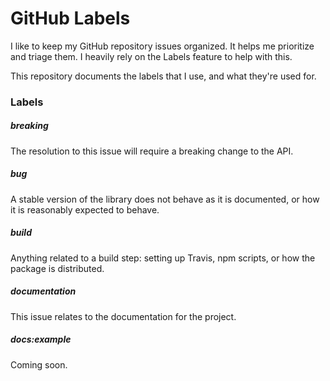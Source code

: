 # GitHub Labels

I like to keep my GitHub repository issues organized. It helps me prioritize
and triage them. I heavily rely on the Labels feature to help with this.

This repository documents the labels that I use, and what they're used for.

### Labels

##### breaking

The resolution to this issue will require a breaking change to the API.

##### bug

A stable version of the library does not behave as it is documented, or
how it is reasonably expected to behave.

##### build

Anything related to a build step: setting up Travis, npm scripts, or how
the package is distributed.

##### documentation

This issue relates to the documentation for the project.

##### docs:example

Coming soon.
